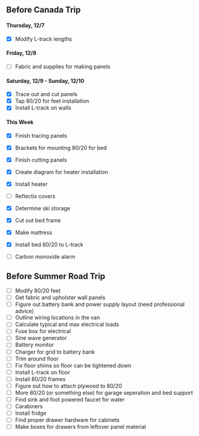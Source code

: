 ## Before Canada Trip

#### Thursday, 12/7
- [x] Modify L-track lengths

#### Friday, 12/8
- [ ] Fabric and supplies for making panels

#### Saturday, 12/9 - Sunday, 12/10
- [x] Trace out and cut panels
- [x] Tap 80/20 for feet installation
- [x] Install L-track on walls

#### This Week
- [x] Finish tracing panels
- [x] Brackets for mounting 80/20 for bed
- [x] Finish cutting panels
- [x] Create diagram for heater installation
- [x] Install heater
- [ ] Reflectix covers
- [x] Determine ski storage
- [x] Cut out bed frame
- [x] Make mattress
- [x] Install bed 80/20 to L-track
- [ ] Carbon monoxide alarm


## Before Summer Road Trip

- [ ] Modify 80/20 feet
- [ ] Get fabric and upholster wall panels
- [ ] Figure out battery bank and power supply layout (need professional advice)
- [ ] Outline wiring locations in the van
- [ ] Calculate typical and max electrical loads
- [ ] Fuse box for electrical
- [ ] Sine wave generator
- [ ] Battery monitor
- [ ] Charger for grid to battery bank
- [ ] Trim around floor
- [ ] Fix floor shims so floor can be tightened down
- [ ] Install L-track on floor
- [ ] Install 80/20 frames
- [ ] Figure out how to attach plywood to 80/20
- [ ] More 80/20 (or something else) for garage seperation and bed support
- [ ] Find sink and foot powered faucet for water
- [ ] Carabiners
- [ ] Install fridge
- [ ] Find proper drawer hardware for cabinets
- [ ] Make boxes for drawers from leftover panel material
